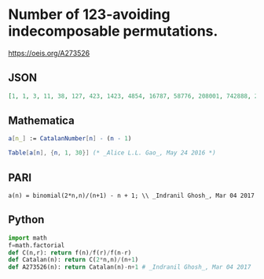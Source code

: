 # Number of 123\-avoiding indecomposable permutations\.
https://oeis.org/A273526
## JSON
```JSON
[1, 1, 3, 11, 38, 127, 423, 1423, 4854, 16787, 58776, 208001, 742888, 2674427, 9694831, 35357655, 129644774, 477638683, 1767263172, 6564120401, 24466267000, 91482563619, 343059613628, 1289904147301, 4861946401428, 18367353072127, 69533550915978, 263747951750333, 1002242216651340, 3814986502092275]
```
## Mathematica
```Mathematica
a[n_] := CatalanNumber[n] - (n - 1)
```
```Mathematica
Table[a[n], {n, 1, 30}] (* _Alice L.L. Gao_, May 24 2016 *)
```
## PARI
```PARI
a(n) = binomial(2*n,n)/(n+1) - n + 1; \\ _Indranil Ghosh_, Mar 04 2017
```
## Python
```Python
import math
f=math.factorial
def C(n,r): return f(n)/f(r)/f(n-r)
def Catalan(n): return C(2*n,n)/(n+1)
def A273526(n): return Catalan(n)-n+1 # _Indranil Ghosh_, Mar 04 2017
```
